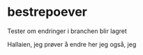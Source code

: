 # bestrepoever

Tester om endringer i branchen blir lagret

Hallaien, jeg prøver å endre her jeg også, jeg

